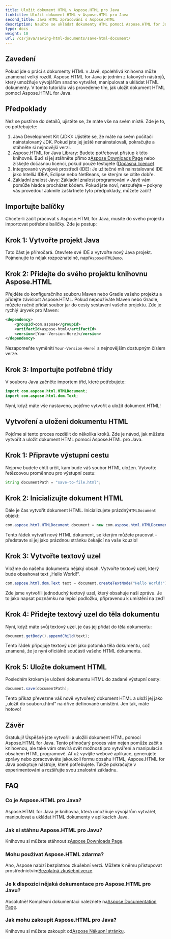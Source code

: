 ```yaml
---
title: Uložit dokument HTML v Aspose.HTML pro Java
linktitle: Uložit dokument HTML v Aspose.HTML pro Java
second_title: Java HTML zpracování s Aspose.HTML
description: Naučte se ukládat dokumenty HTML pomocí Aspose.HTML for Java s tímto komplexním průvodcem krok za krokem navrženým pro začátečníky a odborníky.
type: docs
weight: 10
url: /cs/java/saving-html-documents/save-html-document/
---
```

## Zavedení
Pokud jde o práci s dokumenty HTML v Javě, spolehlivá knihovna může znamenat velký rozdíl. Aspose.HTML for Java je jedním z takových nástrojů, který umožňuje vývojářům snadno vytvářet, manipulovat a ukládat HTML dokumenty. V tomto tutoriálu vás provedeme tím, jak uložit dokument HTML pomocí Aspose.HTML for Java. 
## Předpoklady
Než se pustíme do detailů, ujistěte se, že máte vše na svém místě. Zde je to, co potřebujete:
1. Java Development Kit (JDK): Ujistěte se, že máte na svém počítači nainstalovaný JDK. Pokud jste jej ještě nenainstalovali, pokračujte a stáhněte si nejnovější verzi.
2.  Aspose.HTML for Java Library: Budete potřebovat přístup k této knihovně. Buď si jej stáhněte přímo z[Aspose Downloads Page](https://releases.aspose.com/html/java/) nebo získejte dočasnou licenci, pokud pouze testujete ([Dočasná licence](https://purchase.aspose.com/temporary-license/)).
3. Integrované vývojové prostředí (IDE): Je užitečné mít nainstalované IDE jako IntelliJ IDEA, Eclipse nebo NetBeans, se kterým se cítíte dobře.
4. Základní znalost Javy: Základní znalost programování v Javě vám pomůže hladce procházet kódem. Pokud jste noví, nezoufejte – pokyny vás provedou!
Jakmile zaškrtnete tyto předpoklady, můžete začít!
## Importujte balíčky
Chcete-li začít pracovat s Aspose.HTML for Java, musíte do svého projektu importovat potřebné balíčky. Zde je postup:
## Krok 1: Vytvořte projekt Java
 Tato část je přímočará. Otevřete své IDE a vytvořte nový Java projekt. Pojmenujte to nějak rozpoznatelně, např`AsposeHTMLDemo`.
## Krok 2: Přidejte do svého projektu knihovnu Aspose.HTML
Přejděte do konfiguračního souboru Maven nebo Gradle vašeho projektu a přidejte závislost Aspose.HTML. Pokud nepoužíváte Maven nebo Gradle, můžete ručně přidat soubor jar do cesty sestavení vašeho projektu. Zde je rychlý úryvek pro Maven:
```xml
<dependency>
    <groupId>com.aspose</groupId>
    <artifactId>aspose-html</artifactId>
    <version>[Your-Version-Here]</version>
</dependency>
```
 Nezapomeňte vyměnit`[Your-Version-Here]` s nejnovějším dostupným číslem verze.
## Krok 3: Importujte potřebné třídy
V souboru Java začněte importem tříd, které potřebujete:
```java
import com.aspose.html.HTMLDocument;
import com.aspose.html.dom.Text;
```
Nyní, když máte vše nastaveno, pojďme vytvořit a uložit dokument HTML!
## Vytvoření a uložení dokumentu HTML
Pojďme si tento proces rozdělit do několika kroků. Zde je návod, jak můžete vytvořit a uložit dokument HTML pomocí Aspose.HTML pro Java.
## Krok 1: Připravte výstupní cestu
Nejprve budete chtít určit, kam bude váš soubor HTML uložen. Vytvořte řetězcovou proměnnou pro výstupní cestu:
```java
String documentPath = "save-to-file.html";
```
## Krok 2: Inicializujte dokument HTML
 Dále je čas vytvořit dokument HTML. Inicializujete prázdný`HTMLDocument` objekt:
```java
com.aspose.html.HTMLDocument document = new com.aspose.html.HTMLDocument();
```
Tento řádek vytváří nový HTML dokument, se kterým můžete pracovat – představte si jej jako prázdnou stránku čekající na vaše kouzlo!
## Krok 3: Vytvořte textový uzel
Vložme do našeho dokumentu nějaký obsah. Vytvořte textový uzel, který bude obsahovat text „Hello World!“.
```java
com.aspose.html.dom.Text text = document.createTextNode("Hello World!");
```
Zde jsme vytvořili jednoduchý textový uzel, který obsahuje naši zprávu. Je to jako napsat poznámku na lepicí podložku, připravenou k umístění na zeď!
## Krok 4: Přidejte textový uzel do těla dokumentu
Nyní, když máte svůj textový uzel, je čas jej přidat do těla dokumentu:
```java
document.getBody().appendChild(text);
```
Tento řádek připojuje textový uzel jako potomka těla dokumentu, což znamená, že je nyní oficiálně součástí vašeho HTML dokumentu.
## Krok 5: Uložte dokument HTML
Posledním krokem je uložení dokumentu HTML do zadané výstupní cesty:
```java
document.save(documentPath);
```
Tento příkaz převezme váš nově vytvořený dokument HTML a uloží jej jako „uložit do souboru.html“ na dříve definované umístění. Jen tak, máte hotovo!
## Závěr
Gratuluji! Úspěšně jste vytvořili a uložili dokument HTML pomocí Aspose.HTML for Java. Tento přímočarý proces vám nejen pomůže začít s knihovnou, ale také vám otevírá svět možností pro vytváření a manipulaci s obsahem HTML programově.
Ať už vyvíjíte webové aplikace, generujete zprávy nebo zpracováváte jakoukoli formu obsahu HTML, Aspose.HTML for Java poskytuje nástroje, které potřebujete. Takže pokračujte v experimentování a rozšiřujte svou znalostní základnu.
## FAQ
### Co je Aspose.HTML pro Java?  
Aspose.HTML for Java je knihovna, která umožňuje vývojářům vytvářet, manipulovat a ukládat HTML dokumenty v aplikacích Java.
### Jak si stáhnu Aspose.HTML pro Javu?  
 Knihovnu si můžete stáhnout z[Aspose Downloads Page](https://releases.aspose.com/html/java/).
### Mohu používat Aspose.HTML zdarma?  
 Ano, Aspose nabízí bezplatnou zkušební verzi. Můžete k němu přistupovat prostřednictvím[Bezplatná zkušební verze](https://releases.aspose.com/).
### Je k dispozici nějaká dokumentace pro Aspose.HTML pro Javu?  
 Absolutně! Komplexní dokumentaci naleznete na[Aspose Documentation Page](https://reference.aspose.com/html/java/).
### Jak mohu zakoupit Aspose.HTML pro Java?  
 Knihovnu si můžete zakoupit od[Aspose Nákupní stránku](https://purchase.aspose.com/buy).